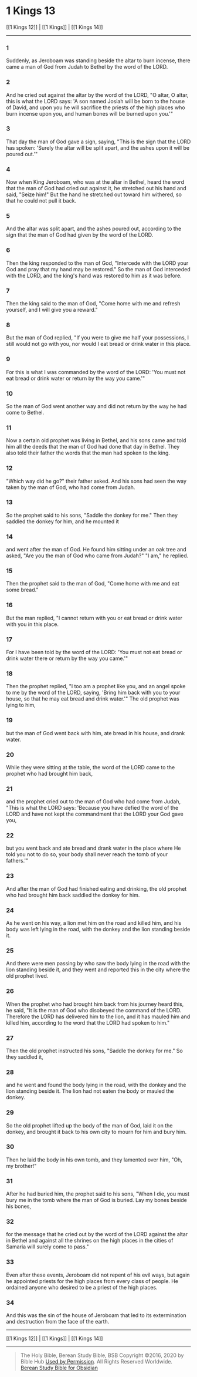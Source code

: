 # 1 Kings 13

[[1 Kings 12]] | [[1 Kings]] | [[1 Kings 14]]

---

### 1
Suddenly, as Jeroboam was standing beside the altar to burn incense, there came a man of God from Judah to Bethel by the word of the LORD.

### 2
And he cried out against the altar by the word of the LORD, "O altar, O altar, this is what the LORD says: 'A son named Josiah will be born to the house of David, and upon you he will sacrifice the priests of the high places who burn incense upon you, and human bones will be burned upon you.'"

### 3
That day the man of God gave a sign, saying, "This is the sign that the LORD has spoken: 'Surely the altar will be split apart, and the ashes upon it will be poured out.'"

### 4
Now when King Jeroboam, who was at the altar in Bethel, heard the word that the man of God had cried out against it, he stretched out his hand and said, "Seize him!" But the hand he stretched out toward him withered, so that he could not pull it back.

### 5
And the altar was split apart, and the ashes poured out, according to the sign that the man of God had given by the word of the LORD.

### 6
Then the king responded to the man of God, "Intercede with the LORD your God and pray that my hand may be restored." So the man of God interceded with the LORD, and the king's hand was restored to him as it was before.

### 7
Then the king said to the man of God, "Come home with me and refresh yourself, and I will give you a reward."

### 8
But the man of God replied, "If you were to give me half your possessions, I still would not go with you, nor would I eat bread or drink water in this place.

### 9
For this is what I was commanded by the word of the LORD: 'You must not eat bread or drink water or return by the way you came.'"

### 10
So the man of God went another way and did not return by the way he had come to Bethel.

### 11
Now a certain old prophet was living in Bethel, and his sons came and told him all the deeds that the man of God had done that day in Bethel. They also told their father the words that the man had spoken to the king.

### 12
"Which way did he go?" their father asked. And his sons had seen the way taken by the man of God, who had come from Judah.

### 13
So the prophet said to his sons, "Saddle the donkey for me." Then they saddled the donkey for him, and he mounted it

### 14
and went after the man of God. He found him sitting under an oak tree and asked, "Are you the man of God who came from Judah?" "I am," he replied.

### 15
Then the prophet said to the man of God, "Come home with me and eat some bread."

### 16
But the man replied, "I cannot return with you or eat bread or drink water with you in this place.

### 17
For I have been told by the word of the LORD: 'You must not eat bread or drink water there or return by the way you came.'"

### 18
Then the prophet replied, "I too am a prophet like you, and an angel spoke to me by the word of the LORD, saying, 'Bring him back with you to your house, so that he may eat bread and drink water.'" The old prophet was lying to him,

### 19
but the man of God went back with him, ate bread in his house, and drank water.

### 20
While they were sitting at the table, the word of the LORD came to the prophet who had brought him back,

### 21
and the prophet cried out to the man of God who had come from Judah, "This is what the LORD says: 'Because you have defied the word of the LORD and have not kept the commandment that the LORD your God gave you,

### 22
but you went back and ate bread and drank water in the place where He told you not to do so, your body shall never reach the tomb of your fathers.'"

### 23
And after the man of God had finished eating and drinking, the old prophet who had brought him back saddled the donkey for him.

### 24
As he went on his way, a lion met him on the road and killed him, and his body was left lying in the road, with the donkey and the lion standing beside it.

### 25
And there were men passing by who saw the body lying in the road with the lion standing beside it, and they went and reported this in the city where the old prophet lived.

### 26
When the prophet who had brought him back from his journey heard this, he said, "It is the man of God who disobeyed the command of the LORD. Therefore the LORD has delivered him to the lion, and it has mauled him and killed him, according to the word that the LORD had spoken to him."

### 27
Then the old prophet instructed his sons, "Saddle the donkey for me." So they saddled it,

### 28
and he went and found the body lying in the road, with the donkey and the lion standing beside it. The lion had not eaten the body or mauled the donkey.

### 29
So the old prophet lifted up the body of the man of God, laid it on the donkey, and brought it back to his own city to mourn for him and bury him.

### 30
Then he laid the body in his own tomb, and they lamented over him, "Oh, my brother!"

### 31
After he had buried him, the prophet said to his sons, "When I die, you must bury me in the tomb where the man of God is buried. Lay my bones beside his bones,

### 32
for the message that he cried out by the word of the LORD against the altar in Bethel and against all the shrines on the high places in the cities of Samaria will surely come to pass."

### 33
Even after these events, Jeroboam did not repent of his evil ways, but again he appointed priests for the high places from every class of people. He ordained anyone who desired to be a priest of the high places.

### 34
And this was the sin of the house of Jeroboam that led to its extermination and destruction from the face of the earth.

---

[[1 Kings 12]] | [[1 Kings]] | [[1 Kings 14]]

---

> The Holy Bible, Berean Study Bible, BSB
> Copyright &copy;2016, 2020 by Bible Hub
> [Used by Permission](https://berean.bible/terms.htm). All Rights Reserved Worldwide.
> [Berean Study Bible for Obsidian](https://github.com/gapmiss/berean-study-bible-for-obsidian)</small>


